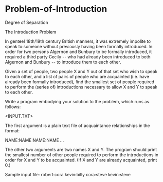 Problem-of-Introduction
=======================

Degree of Separation

The Introduction Problem

In genteel 18th/19th century British manners, it was extremely
impolite to speak to someone without previously having been formally
introduced.  In order for two persons Algernon and Bunbury to be
formally introduced, it required a third party Cecily -- who had
already been introduced to both Algernon and Bunbury -- to introduce
them to each other.

Given a set of people, two people X and Y out of that set who wish to
speak to each other, and a list of pairs of people who are acquainted
(i.e. have already been formally introduced), find the smallest set of
people required to perform the (series of) introductions necessary to
allow X and Y to speak to each other.

Write a program embodying your solution to the problem, which runs as follows:

<PROGRAM> <INPUT.TXT> <X> <Y>

The first argument is a plain text file of acquaintance relationships
in the format:

NAME:NAME
NAME:NAME
...

The other two arguments are two names X and Y.  The program should
print the smallest number of other people required to perform the
introductions in order for X and Y to be acquainted.  (If X and Y are
already acquainted, print 0.)

Sample input file:
robert:cora
kevin:billy
cora:steve
kevin:steve